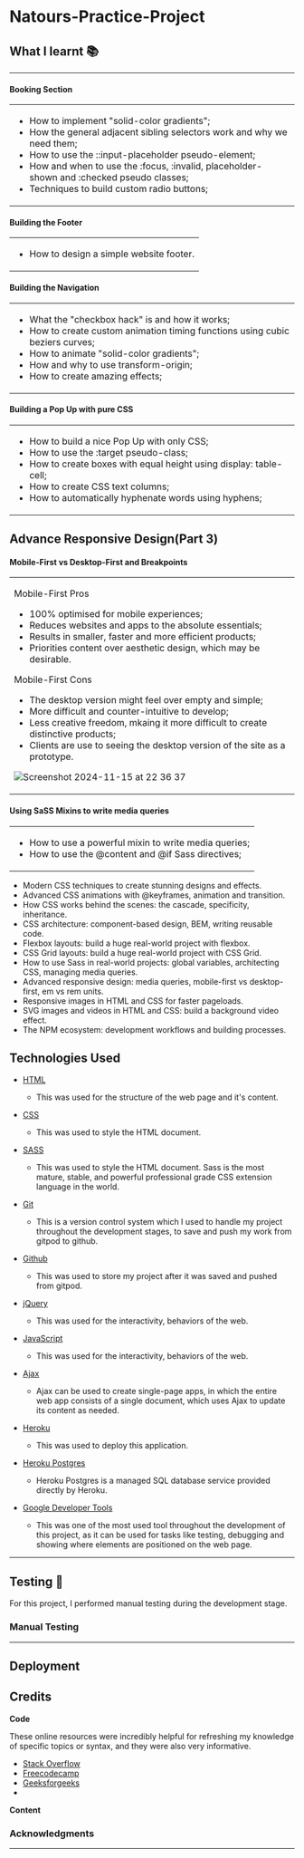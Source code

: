 # Natours-Practice-Project



## **What I learnt 📚**
------------------------


#### **Booking Section**

<table><tr><td>

- How to implement "solid-color gradients";
- How the general adjacent sibling selectors work and why we need them;
- How to use the ::input-placeholder pseudo-element;
- How and when to use the :focus, :invalid, placeholder-shown and :checked pseudo classes;
- Techniques to build custom radio buttons;

</td></tr></table>

#### **Building the Footer**

<table><tr><td>

- How to design a simple website footer.

</td></tr></table>

#### **Building the Navigation**

<table><tr><td>

- What the "checkbox hack" is and how it works;
- How to create custom animation timing functions using cubic beziers curves;
- How to animate "solid-color gradients";
- How and why to use transform-origin;
- How to create amazing effects;

</td></tr></table>

#### **Building a Pop Up with pure CSS**

<table><tr><td>

- How to build a nice Pop Up with only CSS;
- How to use the :target pseudo-class;
- How to create boxes with equal height using display: table-cell;
- How to create CSS text columns;
- How to automatically hyphenate words using hyphens;

</td></tr></table>



## **Advance Responsive Design(Part 3)**

#### **Mobile-First vs Desktop-First and Breakpoints**

<table><tr><td>

Mobile-First Pros


- 100% optimised for mobile experiences;
- Reduces websites and apps to the absolute essentials;
- Results in smaller, faster and more efficient products;
- Priorities content over aesthetic design, which may be desirable.

Mobile-First Cons 

- The desktop version might feel over empty and simple;
- More difficult and counter-intuitive to develop;
- Less creative freedom, mkaing it more difficult to create distinctive products;
- Clients are use to seeing the desktop version of the site as a prototype.


![Screenshot 2024-11-15 at 22 36 37](https://github.com/user-attachments/assets/432d63ab-4048-4ec4-b992-c1ed79a5f8f7)

</td></tr></table>

#### **Using SaSS Mixins to write media queries**

<table><tr><td>

- How to use a powerful mixin to write media queries;
- How to use the @content and @if Sass directives;

</td></tr></table>


- Modern CSS techniques to create stunning designs and effects.
- Advanced CSS animations with @keyframes, animation and transition.
- How CSS works behind the scenes: the cascade, specificity, inheritance.
- CSS architecture: component-based design, BEM, writing reusable code.
- Flexbox layouts: build a huge real-world project with flexbox.
- CSS Grid layouts: build a huge real-world project with CSS Grid.
- How to use Sass in real-world projects: global variables, architecting CSS, managing media queries.
- Advanced responsive design: media queries, mobile-first vs desktop-first, em vs rem units.
- Responsive images in HTML and CSS for faster pageloads.
- SVG images and videos in HTML and CSS: build a background video effect.
- The NPM ecosystem: development workflows and building processes.







## **Technologies Used**
 - [HTML](https://developer.mozilla.org/en-US/docs/Web/HTML)
    - This was used for the structure of the web page and it's content.

- [CSS](https://developer.mozilla.org/en-US/docs/Learn/Getting_started_with_the_web/CSS_basics)
    - This was used to style the HTML document.

- [SASS](https://sass-lang.com/)
    - This was used to style the HTML document. Sass is the most mature, stable, and powerful professional grade CSS extension language in the world. 

- [Git](https://git-scm.com/)
    - This is a version control system which I used to handle my project throughout the development stages, to save and push my work from gitpod to github.

- [Github](http://github.com/)
    - This was used to store my project after it was saved and pushed from gitpod.

- [jQuery](https://jquery.com/)
    - This was used for the interactivity, behaviors of the web.

- [JavaScript](https://www.javascript.com/)
    - This was used for the interactivity, behaviors of the web.
- [Ajax](https://developer.mozilla.org/en-US/docs/Glossary/AJAX)
    - Ajax can be used to create single-page apps, in which the entire web app consists of a single document, which uses Ajax to update its content as needed.

- [Heroku](https://heroku.com/)
    - This was used to deploy this application.

- [Heroku Postgres](https://www.heroku.com/postgres)
    - Heroku Postgres is a managed SQL database service provided directly by Heroku.


- [Google Developer Tools](https://developers.google.com/web/tools/chrome-devtools)
    - This was one of the most used tool throughout the development of this project, as it can be used for tasks like testing, debugging and showing where elements are positioned on the web page.


----------------------------------------------------------------

## **Testing** 🧪

For this project, I performed manual testing during the development stage. 

### **Manual Testing**




----------------------------------------------------------------

## **Deployment**





## **Credits**

**Code**

These online resources were incredibly helpful for refreshing my knowledge of specific topics or syntax, and they were also very informative.

- [Stack Overflow](https://stackoverflow.com/)
- [Freecodecamp](https://www.freecodecamp.org/)
- [Geeksforgeeks](https://www.geeksforgeeks.org/)
- 

**Content**



### Acknowledgments 



---
